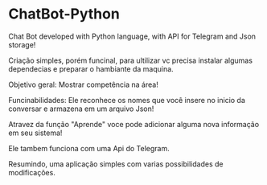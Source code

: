 # ChatBot-Python
Chat Bot developed with Python language, with API for Telegram and Json storage!

Criação simples, porém funcinal, para ultilizar vc precisa instalar  algumas dependecias e preparar o hambiante da maquina.


Objetivo geral: Mostrar competência na área! 

Funcinabilidades: Ele reconhece os nomes que  você  insere no inicio da conversar e armazena em um arquivo Json!

Atravez da função "Aprende" voce  pode adicionar alguma  nova informação em seu sistema!

Ele tambem funciona  com uma Api do Telegram.

Resumindo, uma  aplicação simples com varias possibilidades de modificações.
